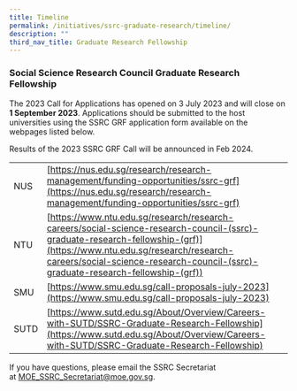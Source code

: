 ```yaml
---
title: Timeline
permalink: /initiatives/ssrc-graduate-research/timeline/
description: ""
third_nav_title: Graduate Research Fellowship
---
```

### **Social Science Research Council Graduate Research Fellowship**


The 2023 Call for Applications has opened on 3 July 2023 and will close on **1 September 2023**. Applications should be submitted to the host universities using the SSRC GRF application form available on the webpages listed below. 

Results of the 2023 SSRC GRF Call will be announced in Feb 2024.

|  |  |
|---|---|
| NUS |  [https://nus.edu.sg/research/research-management/funding-opportunities/ssrc-grf](https://nus.edu.sg/research/research-management/funding-opportunities/ssrc-grf)|
| NTU |  [https://www.ntu.edu.sg/research/research-careers/social-science-research-council-(ssrc)-graduate-research-fellowship-(grf)](https://www.ntu.edu.sg/research/research-careers/social-science-research-council-(ssrc)-graduate-research-fellowship-(grf))|
| SMU |  [https://www.smu.edu.sg/call-proposals-july-2023](https://www.smu.edu.sg/call-proposals-july-2023) |
| SUTD | [https://www.sutd.edu.sg/About/Overview/Careers-with-SUTD/SSRC-Graduate-Research-Fellowship](https://www.sutd.edu.sg/About/Overview/Careers-with-SUTD/SSRC-Graduate-Research-Fellowship) |


If you have questions, please email the SSRC Secretariat at [MOE\_SSRC\_Secretariat@moe.gov.sg](mailto:MOE_SSRC_Secretariat@moe.gov.sg).